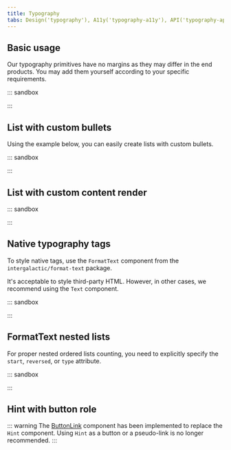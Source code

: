 ```yaml
---
title: Typography
tabs: Design('typography'), A11y('typography-a11y'), API('typography-api'), Example('typography-code'), Changelog('typography-changelog')
---
```


## Basic usage

Our typography primitives have no margins as they may differ in the end products. You may add them yourself according to your specific requirements.

::: sandbox

<script lang="tsx">
  export Demo from './examples/basic-usage.tsx';
</script>

:::

## List with custom bullets

Using the example below, you can easily create lists with custom bullets.

::: sandbox

<script lang="tsx">
  export Demo from './examples/list-with-custom-bullets.tsx';
</script>

:::

## List with custom content render

::: sandbox

<script lang="tsx">
  export Demo from './examples/list-with-custom-content.tsx';
</script>

:::

## Native typography tags

To style native tags, use the `FormatText` component from the `intergalactic/format-text` package.

It's acceptable to style third-party HTML. However, in other cases, we recommend using the `Text` component.

::: sandbox

<script lang="tsx">
  export Demo from './examples/native-typography-tags.tsx';
</script>

:::

## FormatText nested lists

For proper nested ordered lists counting, you need to explicitly specify the `start`, `reversed`, or `type` attribute.

::: sandbox

<script lang="tsx">
  export Demo from './examples/formattext-nested-lists.tsx';
</script>

:::

## Hint with button role

::: warning
The [ButtonLink](../../components/button/button-code#button-looking-like-link) component has been implemented to replace the `Hint` component. Using `Hint` as a button or a pseudo-link is no longer recommended.
:::
